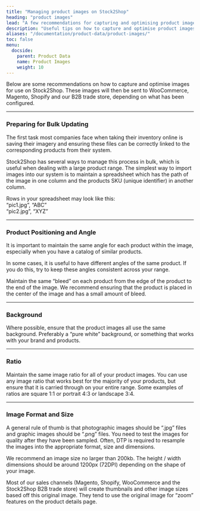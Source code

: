 ```yaml
---
title: "Managing product images on Stock2Shop"
heading: "product images"
lead: "A few recommendations for capturing and optimising product images."
description: "Useful tips on how to capture and optimise product images for use on Stock2Shop, which feeds to Shopify, Magento, WooCommerce and our B2B platform."
aliases: "/documentation/product-data/product-images/"
toc: false
menu:
  docside:
    parent: Product Data
    name: Product Images
    weight: 10
---
```


Below are some recommendations on how to capture and optimise images for use on Stock2Shop. These images will then be sent to WooCommerce, Magento, Shopify and our B2B trade store, depending on what has been configured.

* * *

### Preparing for Bulk Updating

The first task most companies face when taking their inventory online is saving their imagery and ensuring these files can be correctly linked to the corresponding products from their system.  
  
Stock2Shop has several ways to manage this process in bulk, which is useful when dealing with a large product range. The simplest way to import images into our system is to maintain a spreadsheet which has the path of the image in one column and the products SKU (unique identifier) in another column.  
  
Rows in your spreadsheet may look like this:  
“pic1.jpg”, “ABC”  
“pic2.jpg”, “XYZ”

* * *

### Product Positioning and Angle

It is important to maintain the same angle for each product within the image, especially when you have a catalog of similar products.  
  
In some cases, it is useful to have different angles of the same product. If you do this, try to keep these angles consistent across your range.  
  
Maintain the same “bleed” on each product from the edge of the product to the end of the image. We recommend ensuring that the product is placed in the center of the image and has a small amount of bleed.

* * *

### Background

Where possible, ensure that the product images all use the same background. Preferably a “pure white” background, or something that works with your brand and products.

* * *

### Ratio

Maintain the same image ratio for all of your product images. You can use any image ratio that works best for the majority of your products, but ensure that it is carried through on your entire range. Some examples of ratios are square 1:1 or portrait 4:3 or landscape 3:4.

* * *

### Image Format and Size

A general rule of thumb is that photographic images should be “.jpg” files and graphic images should be “.png” files. You need to test the images for quality after they have been sampled. Often, DTP is required to resample the images into the appropriate format, size and dimensions.  
  
We recommend an image size no larger than 200kb. The height / width dimensions should be around 1200px (72DPI) depending on the shape of your image.  
  
Most of our sales channels (Magento, Shopify, WooCommerce and the Stock2Shop B2B trade store) will create thumbnails and other image sizes based off this original image. They tend to use the original image for “zoom” features on the product details page.
